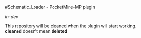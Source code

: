#Schematic_Loader - PocketMine-MP plugin

_in-dev_

This repository will be cleaned when the plugin will start working.<br>
**cleaned** doesn't mean **deleted**